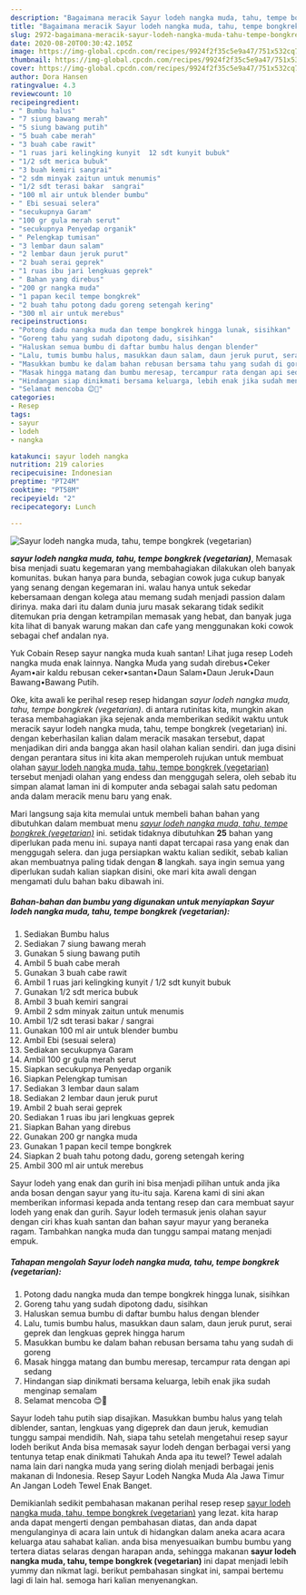 ```yaml
---
description: "Bagaimana meracik Sayur lodeh nangka muda, tahu, tempe bongkrek (vegetarian), Menggugah Selera"
title: "Bagaimana meracik Sayur lodeh nangka muda, tahu, tempe bongkrek (vegetarian), Menggugah Selera"
slug: 2972-bagaimana-meracik-sayur-lodeh-nangka-muda-tahu-tempe-bongkrek-vegetarian-menggugah-selera
date: 2020-08-20T00:30:42.105Z
image: https://img-global.cpcdn.com/recipes/9924f2f35c5e9a47/751x532cq70/sayur-lodeh-nangka-muda-tahu-tempe-bongkrek-vegetarian-foto-resep-utama.jpg
thumbnail: https://img-global.cpcdn.com/recipes/9924f2f35c5e9a47/751x532cq70/sayur-lodeh-nangka-muda-tahu-tempe-bongkrek-vegetarian-foto-resep-utama.jpg
cover: https://img-global.cpcdn.com/recipes/9924f2f35c5e9a47/751x532cq70/sayur-lodeh-nangka-muda-tahu-tempe-bongkrek-vegetarian-foto-resep-utama.jpg
author: Dora Hansen
ratingvalue: 4.3
reviewcount: 10
recipeingredient:
- " Bumbu halus"
- "7 siung bawang merah"
- "5 siung bawang putih"
- "5 buah cabe merah"
- "3 buah cabe rawit"
- "1 ruas jari kelingking kunyit  12 sdt kunyit bubuk"
- "1/2 sdt merica bubuk"
- "3 buah kemiri sangrai"
- "2 sdm minyak zaitun untuk menumis"
- "1/2 sdt terasi bakar  sangrai"
- "100 ml air untuk blender bumbu"
- " Ebi sesuai selera"
- "secukupnya Garam"
- "100 gr gula merah serut"
- "secukupnya Penyedap organik"
- " Pelengkap tumisan"
- "3 lembar daun salam"
- "2 lembar daun jeruk purut"
- "2 buah serai geprek"
- "1 ruas ibu jari lengkuas geprek"
- " Bahan yang direbus"
- "200 gr nangka muda"
- "1 papan kecil tempe bongkrek"
- "2 buah tahu potong dadu goreng setengah kering"
- "300 ml air untuk merebus"
recipeinstructions:
- "Potong dadu nangka muda dan tempe bongkrek hingga lunak, sisihkan"
- "Goreng tahu yang sudah dipotong dadu, sisihkan"
- "Haluskan semua bumbu di daftar bumbu halus dengan blender"
- "Lalu, tumis bumbu halus, masukkan daun salam, daun jeruk purut, serai geprek dan lengkuas geprek hingga harum"
- "Masukkan bumbu ke dalam bahan rebusan bersama tahu yang sudah di goreng"
- "Masak hingga matang dan bumbu meresap, tercampur rata dengan api sedang"
- "Hindangan siap dinikmati bersama keluarga, lebih enak jika sudah menginap semalam"
- "Selamat mencoba 😊🙏"
categories:
- Resep
tags:
- sayur
- lodeh
- nangka

katakunci: sayur lodeh nangka 
nutrition: 219 calories
recipecuisine: Indonesian
preptime: "PT24M"
cooktime: "PT58M"
recipeyield: "2"
recipecategory: Lunch

---
```



![Sayur lodeh nangka muda, tahu, tempe bongkrek (vegetarian)](https://img-global.cpcdn.com/recipes/9924f2f35c5e9a47/751x532cq70/sayur-lodeh-nangka-muda-tahu-tempe-bongkrek-vegetarian-foto-resep-utama.jpg)

<b><i>sayur lodeh nangka muda, tahu, tempe bongkrek (vegetarian)</i></b>, Memasak bisa menjadi suatu kegemaran yang membahagiakan dilakukan oleh banyak komunitas. bukan hanya para bunda, sebagian cowok juga cukup banyak yang senang dengan kegemaran ini. walau hanya untuk sekedar kebersamaan dengan kolega atau memang sudah menjadi passion dalam dirinya. maka dari itu dalam dunia juru masak sekarang tidak sedikit ditemukan pria dengan ketrampilan memasak yang hebat, dan banyak juga kita lihat di banyak warung makan dan cafe yang menggunakan koki cowok sebagai chef andalan nya.

Yuk Cobain Resep sayur nangka muda kuah santan! Lihat juga resep Lodeh nangka muda enak lainnya. Nangka Muda yang sudah direbus•Ceker Ayam•air kaldu rebusan ceker•santan•Daun Salam•Daun Jeruk•Daun Bawang•Bawang Putih.

Oke, kita awali ke perihal resep resep hidangan <i>sayur lodeh nangka muda, tahu, tempe bongkrek (vegetarian)</i>. di antara rutinitas kita, mungkin akan terasa membahagiakan jika sejenak anda memberikan sedikit waktu untuk meracik sayur lodeh nangka muda, tahu, tempe bongkrek (vegetarian) ini. dengan keberhasilan kalian dalam meracik masakan tersebut, dapat menjadikan diri anda bangga akan hasil olahan kalian sendiri. dan juga disini dengan perantara situs ini kita akan memperoleh rujukan untuk membuat olahan <u>sayur lodeh nangka muda, tahu, tempe bongkrek (vegetarian)</u> tersebut menjadi olahan yang endess dan menggugah selera, oleh sebab itu simpan alamat laman ini di komputer anda sebagai salah satu pedoman anda dalam meracik menu baru yang enak.


Mari langsung saja kita memulai untuk membeli bahan bahan yang dibutuhkan dalam membuat menu <u><i>sayur lodeh nangka muda, tahu, tempe bongkrek (vegetarian)</i></u> ini. setidak tidaknya dibutuhkan <b>25</b> bahan yang diperlukan pada menu ini. supaya nanti dapat tercapai rasa yang enak dan menggugah selera. dan juga persiapkan waktu kalian sedikit, sebab kalian akan membuatnya paling tidak dengan <b>8</b> langkah. saya ingin semua yang diperlukan sudah kalian siapkan disini, oke mari kita awali dengan mengamati dulu bahan baku dibawah ini.

<!--inarticleads1-->

##### Bahan-bahan dan bumbu yang digunakan untuk menyiapkan Sayur lodeh nangka muda, tahu, tempe bongkrek (vegetarian):

1. Sediakan  Bumbu halus
1. Sediakan 7 siung bawang merah
1. Gunakan 5 siung bawang putih
1. Ambil 5 buah cabe merah
1. Gunakan 3 buah cabe rawit
1. Ambil 1 ruas jari kelingking kunyit / 1/2 sdt kunyit bubuk
1. Gunakan 1/2 sdt merica bubuk
1. Ambil 3 buah kemiri sangrai
1. Ambil 2 sdm minyak zaitun untuk menumis
1. Ambil 1/2 sdt terasi bakar / sangrai
1. Gunakan 100 ml air untuk blender bumbu
1. Ambil  Ebi (sesuai selera)
1. Sediakan secukupnya Garam
1. Ambil 100 gr gula merah serut
1. Siapkan secukupnya Penyedap organik
1. Siapkan  Pelengkap tumisan
1. Sediakan 3 lembar daun salam
1. Sediakan 2 lembar daun jeruk purut
1. Ambil 2 buah serai geprek
1. Sediakan 1 ruas ibu jari lengkuas geprek
1. Siapkan  Bahan yang direbus
1. Gunakan 200 gr nangka muda
1. Gunakan 1 papan kecil tempe bongkrek
1. Siapkan 2 buah tahu potong dadu, goreng setengah kering
1. Ambil 300 ml air untuk merebus


Sayur lodeh yang enak dan gurih ini bisa menjadi pilihan untuk anda jika anda bosan dengan sayur yang itu-itu saja. Karena kami di sini akan memberikan informasi kepada anda tentang resep dan cara membuat sayur lodeh yang enak dan gurih. Sayur lodeh termasuk jenis olahan sayur dengan ciri khas kuah santan dan bahan sayur mayur yang beraneka ragam. Tambahkan nangka muda dan tunggu sampai matang menjadi empuk. 

<!--inarticleads2-->

##### Tahapan mengolah Sayur lodeh nangka muda, tahu, tempe bongkrek (vegetarian):

1. Potong dadu nangka muda dan tempe bongkrek hingga lunak, sisihkan
1. Goreng tahu yang sudah dipotong dadu, sisihkan
1. Haluskan semua bumbu di daftar bumbu halus dengan blender
1. Lalu, tumis bumbu halus, masukkan daun salam, daun jeruk purut, serai geprek dan lengkuas geprek hingga harum
1. Masukkan bumbu ke dalam bahan rebusan bersama tahu yang sudah di goreng
1. Masak hingga matang dan bumbu meresap, tercampur rata dengan api sedang
1. Hindangan siap dinikmati bersama keluarga, lebih enak jika sudah menginap semalam
1. Selamat mencoba 😊🙏


Sayur lodeh tahu putih siap disajikan. Masukkan bumbu halus yang telah diblender, santan, lengkuas yang digeprek dan daun jeruk, kemudian tunggu sampai mendidih. Nah, siapa tahu setelah mengetahui resep sayur lodeh berikut Anda bisa memasak sayur lodeh dengan berbagai versi yang tentunya tetap enak dinikmati Tahukah Anda apa itu tewel? Tewel adalah nama lain dari nangka muda yang sering diolah menjadi berbagai jenis makanan di Indonesia. Resep Sayur Lodeh Nangka Muda Ala Jawa Timur An Jangan Lodeh Tewel Enak Banget. 

Demikianlah sedikit pembahasan makanan perihal resep resep <u>sayur lodeh nangka muda, tahu, tempe bongkrek (vegetarian)</u> yang lezat. kita harap anda dapat mengerti dengan pembahasan diatas, dan anda dapat mengulanginya di acara lain untuk di hidangkan dalam aneka acara acara keluarga atau sahabat kalian. anda bisa menyesuaikan bumbu bumbu yang tertera diatas selaras dengan harapan anda, sehingga makanan <b>sayur lodeh nangka muda, tahu, tempe bongkrek (vegetarian)</b> ini dapat menjadi lebih yummy dan nikmat lagi. berikut pembahasan singkat ini, sampai bertemu lagi di lain hal. semoga hari kalian menyenangkan.
